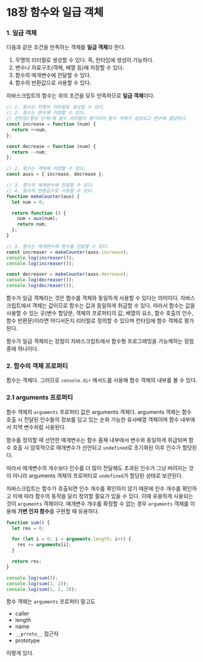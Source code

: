 # 18장 함수와 일급 객체

### 1. 일급 객체

다음과 같은 조건을 만족하는 객체를 **일급 객체**라 한다.

1. 무명의 리터럴로 생성할 수 있다. 즉, 런타임에 생성이 가능하다.
2. 변수나 자료구조(객체, 배열 등)에 저장할 수 있다.
3. 함수의 매개변수에 전달할 수 있다.
4. 함수의 반환값으로 사용할 수 있다.

자바스크립트의 함수는 위의 조건을 모두 만족하므로 **일급 객체**이다.

```js
// 1. 함수는 무명의 리터럴로 생성할 수 있다.
// 2. 함수는 변수에 저장할 수 있다.
// 런타임(할당 단계)에 함수 리터럴이 평가되어 함수 객체가 생성되고 변수에 할당된다.
const increase = function (num) {
  return ++num;
};

const decrease = function (num) {
  return --num;
};

// 2. 함수는 객체에 저장할 수 있다.
const auxs = { increase, decrease };

// 3. 함수의 매개변수에 전달할 수 있다.
// 4. 함수의 반환값으로 사용할 수 있다.
function makeCounter(aux) {
  let num = 0;

  return function () {
    num = aux(num);
    return num;
  };
}

// 3. 함수는 매개변수에 함수를 전달할 수 있다.
const increaser = makeCounter(auxs.increase);
console.log(increaser());
console.log(increaser());

const decreaser = makeCounter(auxs.decrease);
console.log(decreaser());
console.log(decreaser());
```

함수가 일급 객체라는 것은 함수를 객체와 동일하게 사용할 수 있다는 의미이다. 자바스크립트에서 객체는 값이므로 함수는 값과 동일하게 취급할 수 있다. 따라서 함수는 값을 사용할 수 있는 곳(변수 할당문, 객체의 프로퍼티의 값, 배열의 요소, 함수 호출의 인수, 함수 반환문)이라면 어디서든지 리터럴로 정의할 수 있으며 런타임에 함수 객체로 평가된다.

함수가 일급 객체라는 장점이 자바스크립트에서 함수형 프로그래밍을 가능케하는 장점 중에 하나이다.

### 2. 함수의 객체 프로퍼티

함수는 객체다. 그러므로 `console.dir` 메서드를 사용해 함수 객체의 내부를 볼 수 있다.

### 2.1 arguments 프로퍼티

함수 객체의 `arguments` 프로퍼티 값은 arguments 객체다. arguments 객체는 함수 호출 시 전달된 인수들의 정보를 담고 있는 순회 가능한 유사배열 객체이며 함수 내부에서 지역 변수처럼 사용된다.

함수를 정의할 때 선언한 매개변수는 함수 몸체 내부에서 변수와 동일하게 취급되며 함수 호출 시 암묵적으로 매개변수가 선언되고 `undefined`로 초기화된 이후 인수가 할당된다.

따라서 매개변수의 개수보다 인수를 더 많이 전달해도 초과된 인수가 그냥 버려지는 것이 아니라 arguments 객체의 프로퍼티로 `undefined`가 할당된 상태로 보관된다.

자바스크립트는 함수가 호출되면 인수 개수를 확인하지 않기 때문에 인수 개수를 확인하고 이에 따라 함수의 동작을 달리 정의할 필요가 있을 수 있다. 이때 유용하게 사용되는 것이 `arguments` 객체이다. 매개변수 개수를 확정할 수 없는 경우 `arguments` 객체를 이용해 **가변 인자 함수**를 구현할 때 유용하다.

```js
function sum() {
  let res = 0;

  for (let i = 0; i < arguments.length; i++) {
    res += arguments[i];
  }

  return res;
}

console.log(sum());
console.log(sum(1, 2));
console.log(sum(1, 2, 3));
```

함수 객체는 `arguments` 프로퍼티 말고도

- caller
- length
- name
- `__prroto__` 접근자
- prototype

이렇게 있다.
